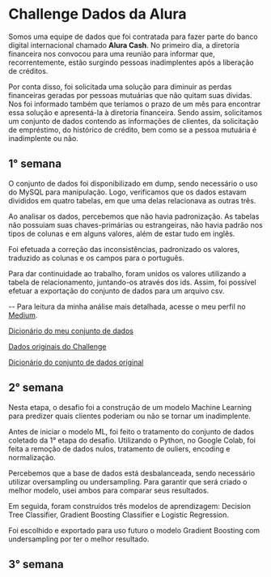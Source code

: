 # Challenge Dados da Alura

Somos uma equipe de dados que foi contratada para fazer parte do banco digital internacional chamado **Alura Cash**. No primeiro dia, a diretoria financeira nos convocou para uma reunião para informar que, recorrentemente, estão surgindo pessoas inadimplentes após a liberação de créditos.

Por conta disso, foi solicitada uma solução para diminuir as perdas financeiras geradas por pessoas mutuárias que não quitam suas dívidas. Nos foi informado também que teríamos o prazo de um mês para encontrar essa solução e apresentá-la à diretoria financeira. Sendo assim, solicitamos um conjunto de dados contendo as informações de clientes, da solicitação de empréstimo, do histórico de crédito, bem como se a pessoa mutuária é inadimplente ou não.

## 1° semana

O conjunto de dados foi disponibilizado em dump, sendo necessário o uso do MySQL para manipulação. Logo, verificamos que os dados estavam divididos em quatro tabelas, em que uma delas relacionava as outras três.

Ao analisar os dados, percebemos que não havia padronização. As tabelas não possuiam suas chaves-primárias ou estrangeiras, não havia padrão nos tipos de colunas e em alguns valores, além de estar tudo em inglês.

Foi efetuada a correção das inconsistências, padronizado os valores, traduzido as colunas e os campos para o português.

Para dar continuidade ao trabalho, foram unidos os valores utilizando a tabela de relacionamento, juntando-os através dos ids. Assim, foi possível efetuar a exportação do conjunto de dados para um arquivo csv.

-- Para leitura da minha análise mais detalhada, acesse o meu perfil no [Medium](https://medium.com/@evelynebomfim/challenge-dados-da-alura-1-semana-26d00116b729).

[Dicionário do meu conjunto de dados](https://github.com/EvelyneBomfim/Challenge_Data_Science/tree/main/Dados)


[Dados originais do Challenge](https://github.com/Mirlaa/Challenge-Data-Science-1ed)

[Dicionário do conjunto de dados original](https://github.com/Mirlaa/Challenge-Data-Science-1ed/tree/main/Dados)

## 2° semana

Nesta etapa, o desafio foi a construção de um modelo Machine Learning para predizer quais clientes poderiam ou não se tornar um inadimplente.

Antes de iniciar o modelo ML, foi feito o tratamento do conjunto de dados coletado da 1° etapa do desafio. Utilizando o Python, no Google Colab, foi feita a remoção de dados nulos, tratamento de ouliers, encoding e normalização.

Percebemos que a base de dados está desbalanceada, sendo necessário utilizar oversampling ou undersampling. Para garantir que será criado o melhor modelo, usei ambos para comparar seus resultados.

Em seguida, foram construídos três modelos de aprendizagem: Decision Tree Classifier, Gradient Boosting Classifier e Logistic Regression.

Foi escolhido e exportado para uso futuro o modelo Gradient Boosting com undersampling por ter o melhor resultado.

## 3° semana

